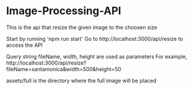 # Image-Processing-API
This is the api that resize the given image to the choosen size

Start by running 'npm run start'
Go to http://localhost:3000/api/resize to access the API

Query string fileName, width, height are used as parameters
For example, http://localhost:3000/api/resize?fileName=santamonica&width=500&height=50

assets/full is the directory where the full image will be placed
